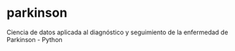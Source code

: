 # parkinson
Ciencia de datos aplicada al diagnóstico y seguimiento de la enfermedad de Parkinson - Python
